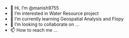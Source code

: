 - 👋 Hi, I’m @manish9755
- 👀 I’m interested in Water Resource project
- 🌱 I’m currently learning Geospatial Analysis and Flopy
- 💞️ I’m looking to collaborate on ...
- 📫 How to reach me ...

<!---
manish9755/manish9755 is a ✨ special ✨ repository because its `README.md` (this file) appears on your GitHub profile.
You can click the Preview link to take a look at your changes.
--->
